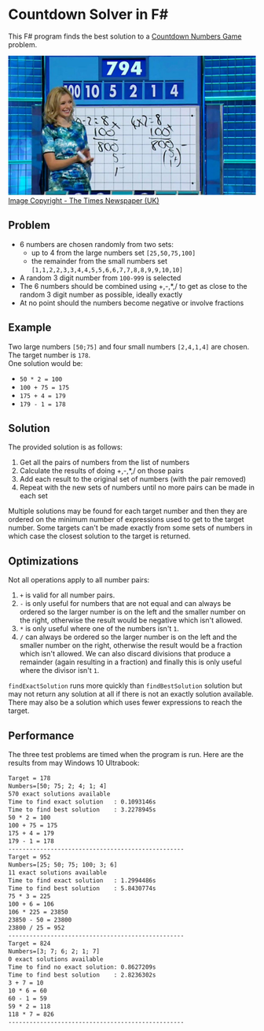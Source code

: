 # Countdown Solver in F#

This F# program finds the best solution to a
[Countdown Numbers Game](https://en.wikipedia.org/wiki/Countdown_\(game_show\)#Numbers_round) problem.

![](Countdown.jpg)
[Image Copyright - The Times Newspaper (UK)](https://www.thetimes.co.uk/article/sums-sport-pupils-happy-to-do-maths-ndj20plxw)

## Problem

- 6 numbers are chosen randomly from two sets:
  - up to 4 from the large numbers set `[25,50,75,100]`
  - the remainder from the small numbers set `[1,1,2,2,3,3,4,4,5,5,6,6,7,7,8,8,9,9,10,10]`
- A random 3 digit number from `100-999` is selected
- The 6 numbers should be combined using +,-,*,/ to get as close to the random 3 digit number as possible, ideally exactly
- At no point should the numbers become negative or involve fractions

## Example

Two large numbers `[50;75]` and four small numbers `[2,4,1,4]` are chosen.  
The target number is `178`.  
One solution would be:
- `50 * 2 = 100`
- `100 + 75 = 175`
- `175 + 4 = 179`
- `179 - 1 = 178`

## Solution

The provided solution is as follows:

1. Get all the pairs of numbers from the list of numbers
1. Calculate the results of doing +,-,*,/ on those pairs
1. Add each result to the original set of numbers (with the pair removed)
1. Repeat with the new sets of numbers until no more pairs can be made in each set

Multiple solutions may be found for each target number and then they are ordered on the minimum number of expressions used to get to the target number.
Some targets can't be made exactly from some sets of numbers in which case the closest solution to the target is returned.

## Optimizations

Not all operations apply to all number pairs:
1. `+` is valid for all number pairs.
1. `-` is only useful for numbers that are not equal and can always be ordered so the larger number is on the left and the smaller number on the right, otherwise the result would be negative which isn't allowed.
1. `*` is only useful where one of the numbers isn't `1`.
1. `/` can always be ordered so the larger number is on the left and the smaller number on the right, otherwise the result would be a fraction which isn't allowed. We can also discard divisions that produce a remainder (again resulting in a fraction) and finally this is only useful where the divisor isn't `1`.

`findExactSolution` runs more quickly than `findBestSolution` solution but may not return any solution at all if there is not an exactly solution available. There may also be a solution which uses fewer expressions to reach the target.

## Performance

The three test problems are timed when the program is run. Here are the results from may Windows 10 Ultrabook:
```
Target = 178
Numbers=[50; 75; 2; 4; 1; 4]
570 exact solutions available
Time to find exact solution   : 0.1093146s
Time to find best solution    : 3.2278945s
50 * 2 = 100
100 + 75 = 175
175 + 4 = 179
179 - 1 = 178
--------------------------------------------------
Target = 952
Numbers=[25; 50; 75; 100; 3; 6]
11 exact solutions available
Time to find exact solution   : 1.2994486s
Time to find best solution    : 5.8430774s
75 * 3 = 225
100 + 6 = 106
106 * 225 = 23850
23850 - 50 = 23800
23800 / 25 = 952
--------------------------------------------------
Target = 824
Numbers=[3; 7; 6; 2; 1; 7]
0 exact solutions available
Time to find no exact solution: 0.8627209s
Time to find best solution    : 2.8236302s
3 + 7 = 10
10 * 6 = 60
60 - 1 = 59
59 * 2 = 118
118 * 7 = 826
--------------------------------------------------
```



